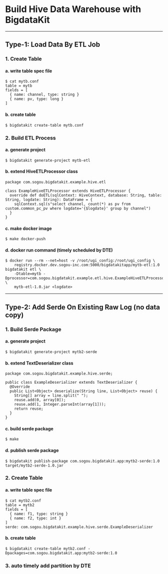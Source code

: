 # Build Hive Data Warehouse with BigdataKit

---

## Type-1: Load Data By ETL Job

### 1. Create Table

#### a. write table spec file

```
$ cat mytb.conf
table = mytb
fields = [
  { name: channel, type: string }
  { name: pv, type: long }
]
```

#### b. create table

```
$ bigdatakit create-table mytb.conf
```

### 2. Build ETL Process

#### a. generate project

```
$ bigdatakit generate-project mytb-etl
```

#### b. extend HiveETLProcessor class

```
package com.sogou.bigdatakit.example.hive.etl

class ExampleHiveETLProcessor extends HiveETLProcessor {
  override def doETL(sqlContext: HiveContext, database: String, table: String, logdate: String): DataFrame = {
    sqlContext.sql(s"select channel, count(*) as pv from custom.common_pc_pv where logdate='{$logdate}' group by channel")
  }
}
```

#### c. make docker image

```
$ make docker-push
```

#### d. docker run command (timely scheduled by DTE)
```
$ docker run --rm --net=host -v /root/ugi_config:/root/ugi_config \
    registry.docker.dev.sogou-inc.com:5000/bigdatakitapp/mytb-etl:1.0 bigdatakit etl \
    -Dtable=mytb -Dprocessor=com.sogou.bigdatakit.example.etl.hive.ExampleHiveETLProcessor`` \
    mytb-etl-1.0.jar <logdate>
```

---

## Type-2: Add Serde On Existing Raw Log (no data copy)

### 1. Build Serde Package

#### a. generate project

```
$ bigdatakit generate-project mytb2-serde
```

#### b. extend TextDeserializer class

```
package com.sogou.bigdatakit.example.hive.serde;

public class ExampleDeserializer extends TextDeserializer {
  @Override
  public List<Object> deserialize(String line, List<Object> reuse) {
    String[] array = line.split(" ");
    reuse.add(0, array[0]);
    reuse.add(1, Integer.parseInt(array[1]));
    return reuse;
  }
}
```

#### c. build serde package

```
$ make
```

#### d. publish serde package

```
$ bigdatakit publish-package com.sogou.bigdatakit.app:mytb2-serde:1.0 target/mytb2-serde-1.0.jar
```

### 2. Create Table

#### a. write table spec file

```
$ cat mytb2.conf
table = mytb2
fields = [
  { name: f1, type: string }
  { name: f2, type: int }
]
serde: com.sogou.bigdatakit.example.hive.serde.ExampleDeserializer
```

#### b. create table

```
$ bigdatakit create-table mytb2.conf -Dpackages=com.sogou.bigdatakit.app:mytb2-serde:1.0
```

### 3. auto timely add partition by DTE